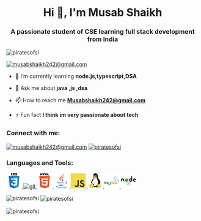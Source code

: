 <h1 align="center">Hi 👋, I'm Musab Shaikh</h1>
<h3 align="center">A passionate student of CSE learning full stack development from India</h3>

<p align="left"> <img src="https://komarev.com/ghpvc/?username=piratesofsi&label=Profile%20views&color=0e75b6&style=flat" alt="piratesofsi" /> </p>

<p align="left"> <a href="https://twitter.com/musabshaikh242@gmail.com" target="blank"><img src="https://img.shields.io/twitter/follow/musabshaikh242@gmail.com?logo=twitter&style=for-the-badge" alt="musabshaikh242@gmail.com" /></a> </p>

- 🌱 I’m currently learning **node.js,typescript,DSA**

- 💬 Ask me about **java ,js ,dsa**

- 📫 How to reach me **Musabshaikh242@gmail.com**

- ⚡ Fun fact **I think im very passionate about tech**

<h3 align="left">Connect with me:</h3>
<p align="left">
<a href="https://twitter.com/musabshaikh242@gmail.com" target="blank"><img align="center" src="https://raw.githubusercontent.com/rahuldkjain/github-profile-readme-generator/master/src/images/icons/Social/twitter.svg" alt="musabshaikh242@gmail.com" height="30" width="40" /></a>
<a href="https://www.leetcode.com/piratesofsi" target="blank"><img align="center" src="https://raw.githubusercontent.com/rahuldkjain/github-profile-readme-generator/master/src/images/icons/Social/leet-code.svg" alt="piratesofsi" height="30" width="40" /></a>
</p>

<h3 align="left">Languages and Tools:</h3>
<p align="left"> <a href="https://www.w3schools.com/css/" target="_blank" rel="noreferrer"> <img src="https://raw.githubusercontent.com/devicons/devicon/master/icons/css3/css3-original-wordmark.svg" alt="css3" width="40" height="40"/> </a> <a href="https://git-scm.com/" target="_blank" rel="noreferrer"> <img src="https://www.vectorlogo.zone/logos/git-scm/git-scm-icon.svg" alt="git" width="40" height="40"/> </a> <a href="https://www.w3.org/html/" target="_blank" rel="noreferrer"> <img src="https://raw.githubusercontent.com/devicons/devicon/master/icons/html5/html5-original-wordmark.svg" alt="html5" width="40" height="40"/> </a> <a href="https://www.java.com" target="_blank" rel="noreferrer"> <img src="https://raw.githubusercontent.com/devicons/devicon/master/icons/java/java-original.svg" alt="java" width="40" height="40"/> </a> <a href="https://developer.mozilla.org/en-US/docs/Web/JavaScript" target="_blank" rel="noreferrer"> <img src="https://raw.githubusercontent.com/devicons/devicon/master/icons/javascript/javascript-original.svg" alt="javascript" width="40" height="40"/> </a> <a href="https://www.linux.org/" target="_blank" rel="noreferrer"> <img src="https://raw.githubusercontent.com/devicons/devicon/master/icons/linux/linux-original.svg" alt="linux" width="40" height="40"/> </a> <a href="https://www.mysql.com/" target="_blank" rel="noreferrer"> <img src="https://raw.githubusercontent.com/devicons/devicon/master/icons/mysql/mysql-original-wordmark.svg" alt="mysql" width="40" height="40"/> </a> <a href="https://nodejs.org" target="_blank" rel="noreferrer"> <img src="https://raw.githubusercontent.com/devicons/devicon/master/icons/nodejs/nodejs-original-wordmark.svg" alt="nodejs" width="40" height="40"/> </a> </p>

<p><img align="left" src="https://github-readme-stats.vercel.app/api/top-langs?username=piratesofsi&show_icons=true&locale=en&layout=compact" alt="piratesofsi" /></p>

<p>&nbsp;<img align="center" src="https://github-readme-stats.vercel.app/api?username=piratesofsi&show_icons=true&locale=en" alt="piratesofsi" /></p>

<p><img align="center" src="https://github-readme-streak-stats.herokuapp.com/?user=piratesofsi&" alt="piratesofsi" /></p>

